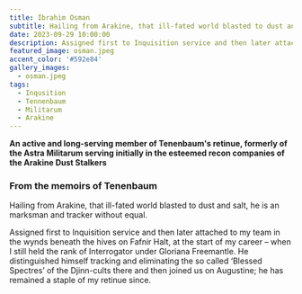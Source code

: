 ```yaml
---
title: Ibrahim Osman
subtitle: Hailing from Arakine, that ill-fated world blasted to dust and salt, he is an marksman and tracker without equal.
date: 2023-09-29 10:00:00
description: Assigned first to Inquisition service and then later attached to my team in the wynds beneath the hives on Fafnir Halt, at the start of my career – when I still held the rank of Interrogator…
featured_image: osman.jpeg
accent_color: '#592e84'
gallery_images:
  - osman.jpeg
tags:
  - Inqusition
  - Tennenbaum
  - Militarum
  - Arakine
---
```


**An active and long-serving member of Tenenbaum's retinue, formerly of the Astra Militarum serving initially in the esteemed recon companies of the Arakine Dust Stalkers**

### From the memoirs of Tenenbaum
Hailing from Arakine, that ill-fated world blasted to dust and salt, he is an marksman and tracker without equal.

Assigned first to Inquisition service and then later attached to my team in the wynds beneath the hives on Fafnir Halt, at the start of my career – when I still held the rank of Interrogator under Gloriana Freemantle. He distinguished himself tracking and eliminating the so called ‘Blessed Spectres’ of the Djinn-cults there and then joined us on Augustine; he has remained a staple of my retinue since.